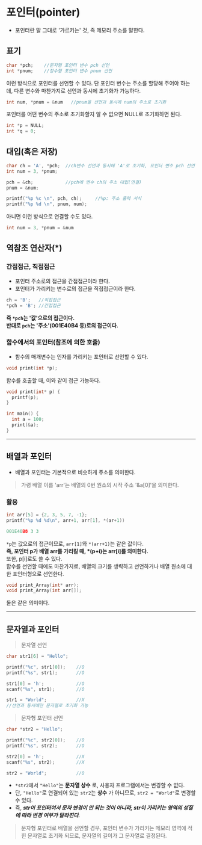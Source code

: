 # 포인터(pointer)
- 포인터란 말 그대로 '가르키는' 것, 즉 메모리 주소를 말한다.

## 표기
``` c
char *pch;    //문자형 포인터 변수 pch 선언
int *pnum;    //정수형 포인터 변수 pnum 선언
```
이런 방식으로 포인터를 선언할 수 있다. 단 포인터 변수는 주소를 할당해 주어야 하는데, 다른 변수와 마찬가지로 선언과 동시에 초기화가 가능하다.
``` c
int num, *pnum = &num   //pnum을 선언과 동시에 num의 주소로 초기화
```
포인터를 어떤 변수의 주소로 초기화할지 알 수 없으면 NULL로 초기화하면 된다.
```c
int *p = NULL;
int *q = 0;
```

## 대입(혹은 저장)
```c
char ch = 'A', *pch;  //ch변수 선언과 동시에 'A'로 초기화, 포인터 변수 pch 선언
int num = 3, *pnum;

pch = &ch;            //pch에 변수 ch의 주소 대입(연결)
pnum = &num;  

printf("%p %c \n", pch, ch);     //%p: 주소 출력 서식
printf("%p %d \n", pnum, num);
```
아니면 이런 방식으로 연결할 수도 있다.
``` c
int num = 3, *pnum = &num
```

## 역참조 연산자(*)
### 간접접근, 직접접근
- 포인터 주소로의 접근을 간접접근이라 한다.
- 포인터가 가리키는 변수로의 접근을 직접접근이라 한다.
```c
ch = 'B';   //직접접근
*pch = 'B'; //간접접근
```
__즉 `*pch`는 '값'으로의 접근이다.__\
__반대로 `pch`는 '주소'(001E40B4 등)로의 접근이다.__

### 함수에서의 포인터(참조에 의한 호출)
- 함수의 매개변수는 인자를 가리키는 포인터로 선언할 수 있다.
```c
void print(int *p);
```
함수를 호출할 때, 이와 같이 접근 가능하다.
```c
void print(int* p) {
  printf(p);
}

int main() {
  int a = 100;
  print(&a);
}
```

-----
## 배열과 포인터
- 배열과 포인터는 기본적으로 비슷하게 주소를 의미한다.
> 가령 배열 이름 'arr'는 배열의 0번 원소의 시작 주소 '&a[0]'을 의미한다.

### 활용
``` c
int arr[5] = {2, 3, 5, 7, -1};
printf("%p %d %d\n", arr+1, arr[1], *(ar+1))
```
```c
001E40B8 3 3
```

`*p`는 값으로의 접근이므로, `arr[1]`와 `*(arr+1)`는 같은 값이다.\
__즉, 포인터 p가 배열 arr를 가리킬 때, *(p+i)는 arr[i]를 의미한다.__\
또한, p[i]로도 쓸 수 있다.\
함수를 선언할 때에도 마찬가지로, 배열의 크기를 생략하고 선언하거나 배열 원소에 대한 포인터형으로 선언한다.
```c
void print_Array(int* arr);
void print_Array(int arr[]);
```
둘은 같은 의미이다.

---
## 문자열과 포인터
> 문자열 선언
```c
char str1[6] = "Hello";

printf("%c", str1[0]);    //O
printf("%s", str1);       //O

str1[0] = 'h';            //O
scanf("%s", str1);        //O

str1 = "World";           //X
//선언과 동시에만 문자열로 초기화 가능
```

> 문자형 포인터 선언
```c
char *str2 = "Hello";

printf("%c", str2[0]);    //O
printf("%s", str2);       //O

str2[0] = 'h';            //X
scanf("%s", str2);        //X

str2 = "World";           //O
```
- `*str2`에서 `"Hello"`는 __문자열 상수__ 로, 사용자 프로그램에서는 변경할 수 없다.
- 단, `"Hello"`로 연결되어 있는 `str2`는 __상수__ 가 아니므로, `str2 = "World"`로 변경할 수 있다.
- 즉, __*str이 포인터여서 문자 변경이 안 되는 것이 아니라, str이 가리키는 영역의 성질에 따라 변경 여부가 달라진다.*__
> 문자형 포인터로 배열을 선언할 경우, 포인터 변수가 가리키는 메모리 영역에 적힌 문자열로 초기화 되므로, 문자열의 길이가 그 문자열로 결정된다.

